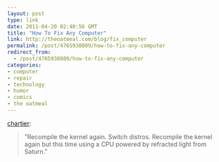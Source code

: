 ```yaml
---
layout: post
type: link
date: 2011-04-20 02:40:56 GMT
title: "How To Fix Any Computer"
link: http://theoatmeal.com/blog/fix_computer
permalink: /post/4765930809/how-to-fix-any-computer
redirect_from: 
  - /post/4765930809/how-to-fix-any-computer
categories:
- computer
- repair
- technology
- humor
- comics
- the oatmeal
---
```

<p><a href="http://blog.onefps.net/post/4728056538" class="tumblr_blog">chartier</a>:</p>

<blockquote><p>"Recompile the kernel again. Switch distros. Recompile the kernel again but this time using a CPU powered by refracted light from Saturn."</p></blockquote>

